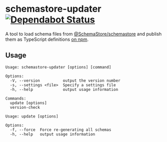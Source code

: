 # schemastore-updater [![Dependabot Status](https://api.dependabot.com/badges/status?host=github&repo=ffflorian/schemastore-updater)](https://dependabot.com)

A tool to load schema files from [@SchemaStore/schemastore](https://github.com/SchemaStore/schemastore) and publish them as TypeScript definitions [on npm](https://www.npmjs.com/search?q=@schemastore/).

## Usage

```
Usage: schemastore-updater [options] [command]

Options:
  -V, --version          output the version number
  -s, --settings <file>  Specify a settings file
  -h, --help             output usage information

Commands:
  update [options]
  version-check
```

```
Usage: update [options]

Options:
  -f, --force  Force re-generating all schemas
  -h, --help   output usage information
```
